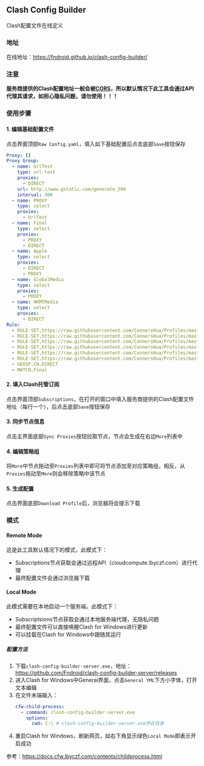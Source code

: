 ## Clash Config Builder
Clash配置文件在线定义

### 地址
在线地址：https://fndroid.github.io/clash-config-builder/

### 注意
**服务商提供的Clash配置地址一般会被[CORS](https://developer.mozilla.org/zh-CN/docs/Web/HTTP/Access_control_CORS)，所以默认情况下此工具会通过API代理其请求，如担心隐私问题，请勿使用！！！**


### 使用步骤
#### 1. 编辑基础配置文件
点击界面顶部``Raw Config.yaml``，填入如下基础配置后点击底部``Save``按钮保存
```yaml
Proxy: []
Proxy Group:
  - name: UrlTest
    type: url-test
    proxies: 
      - DIRECT
    url: http://www.gstatic.com/generate_204
    interval: 300
  - name: PROXY
    type: select
    proxies:
      - UrlTest
  - name: Final
    type: select
    proxies:
      - PROXY
      - DIRECT
  - name: Apple
    type: select
    proxies:
      - DIRECT
      - PROXY
  - name: GlobalMedia
    type: select
    proxies:
      - PROXY
  - name: HKMTMedia
    type: select
    proxies:
      - DIRECT
Rule:
  - RULE-SET,https://raw.githubusercontent.com/ConnersHua/Profiles/master/Surge/Ruleset/Unbreak.list,DIRECT
  - RULE-SET,https://raw.githubusercontent.com/ConnersHua/Profiles/master/Surge/Ruleset/GlobalMedia.list,GlobalMedia
  - RULE-SET,https://raw.githubusercontent.com/ConnersHua/Profiles/master/Surge/Ruleset/HKMTMedia.list,HKMTMedia
  - RULE-SET,https://raw.githubusercontent.com/ConnersHua/Profiles/master/Surge/Ruleset/Global.list,PROXY
  - RULE-SET,https://raw.githubusercontent.com/ConnersHua/Profiles/master/Surge/Ruleset/Apple.list,Apple
  - RULE-SET,https://raw.githubusercontent.com/ConnersHua/Profiles/master/Surge/Ruleset/China.list,DIRECT
  - GEOIP,CN,DIRECT
  - MATCH,Final

```

#### 2. 填入Clash托管订阅
点击界面顶部``Subscriptions``，在打开的窗口中填入服务商提供的Clash配置文件地址（每行一个），后点击底部``Save``按钮保存

#### 3. 同步节点信息
点击主界面底部``Sync Proxies``按钮拉取节点，节点会生成在右边``More``列表中

#### 4. 编辑策略组
将``More``中节点拖动至``Proxies``列表中即可将节点添加至对应策略组，相反，从``Proxies``拖动至``More``则会移除策略中该节点

#### 5. 生成配置
点击界面底部``Download Profile``后，浏览器将会提示下载


### 模式

#### Remote Mode
 
这是此工具默认情况下的模式，此模式下：
- Subscriptions节点获取会通过远程API（cloudcompute.lbyczf.com）进行代理
- 最终配置文件会通过浏览器下载

#### Local Mode

此模式需要在本地启动一个服务端，此模式下：
- Subscriptsions节点获取会通过本地服务端代理，无隐私问题
- 最终配置文件可以直接唤醒Clash for Windows进行更新
- 可以挂载在Clash for Windows中跟随其运行

##### 配置方法

1. 下载``clash-config-builder-server.exe``，地址：https://github.com/Fndroid/clash-config-builder-server/releases
2. 进入Clash for Windows中General界面，点击``General YML``下方小字体，打开文本编辑
3. 在文件末端输入：
    ```yaml
    cfw-child-process:
      - command: clash-config-builder-server.exe
        options:
          cwd: C:\ # clash-config-builder-server.exe所在目录
    ```
4. 重启Clash for Windows，刷新网页，如右下角显示绿色``Local Mode``即表示开启成功

参考：https://docs.cfw.lbyczf.com/contents/childprocess.html